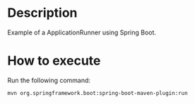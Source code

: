 # Description

Example of a ApplicationRunner using Spring Boot.

# How to execute

Run the following command:

```shell
mvn org.springframework.boot:spring-boot-maven-plugin:run
```
